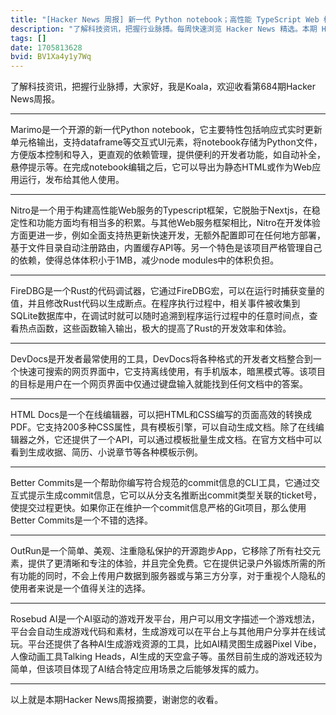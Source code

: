 ```yaml
---
title: "[Hacker News 周报] 新一代 Python notebook；高性能 TypeScript Web 框架；AI 游戏创作工具"
description: "了解科技资讯，把握行业脉搏。每周快速浏览 Hacker News 精选。本期 Hacker Newsletter 地址：https://mailchi.mp/hackernewsletter/684"
tags: []
date: 1705813628
bvid: BV1Xa4y1y7Wq
---
```

了解科技资讯，把握行业脉搏，大家好，我是Koala，欢迎收看第684期Hacker News周报。

---

Marimo是一个开源的新一代Python notebook，它主要特性包括响应式实时更新单元格输出，支持dataframe等交互式UI元素，将notebook存储为Python文件，方便版本控制和导入，更直观的依赖管理，提供便利的开发者功能，如自动补全，悬停提示等。在完成notebook编辑之后，它可以导出为静态HTML或作为Web应用运行，发布给其他人使用。

---

Nitro是一个用于构建高性能Web服务的Typescript框架，它脱胎于Nextjs，在稳定性和功能方面均有相当多的积累。与其他Web服务框架相比，Nitro在开发体验方面更进一步，例如全面支持热更新快速开发，无额外配置即可在任何地方部署，基于文件目录自动注册路由，内置缓存API等。另一个特色是该项目严格管理自己的依赖，使得总体体积小于1MB，减少node modules中的体积负担。

---

FireDBG是一个Rust的代码调试器，它通过FireDBG宏，可以在运行时捕获变量的值，并且修改Rust代码以生成断点。在程序执行过程中，相关事件被收集到SQLite数据库中，在调试时就可以随时追溯到程序运行过程中的任意时间点，查看热点函数，这些函数输入输出，极大的提高了Rust的开发效率和体验。

---

DevDocs是开发者最常使用的工具，DevDocs将各种格式的开发者文档整合到一个快速可搜索的网页界面中，它支持离线使用，有手机版本，暗黑模式等。该项目的目标是用户在一个网页界面中仅通过键盘输入就能找到任何文档中的答案。

---

HTML Docs是一个在线编辑器，可以把HTML和CSS编写的页面高效的转换成PDF。它支持200多种CSS属性，具有模板引擎，可以自动生成文档。除了在线编辑器之外，它还提供了一个API，可以通过模板批量生成文档。在官方文档中可以看到生成收据、简历、小说章节等各种模板示例。

---

Better Commits是一个帮助你编写符合规范的commit信息的CLI工具，它通过交互式提示生成commit信息，它可以从分支名推断出commit类型关联的ticket号，使提交过程更快。如果你正在维护一个commit信息严格的Git项目，那么使用Better Commits是一个不错的选择。

---

OutRun是一个简单、美观、注重隐私保护的开源跑步App，它移除了所有社交元素，提供了更清晰和专注的体验，并且完全免费。它在提供记录户外锻炼所需的所有功能的同时，不会上传用户数据到服务器或与第三方分享，对于重视个人隐私的使用者来说是一个值得关注的选择。

---

Rosebud AI是一个AI驱动的游戏开发平台，用户可以用文字描述一个游戏想法，平台会自动生成游戏代码和素材，生成游戏可以在平台上与其他用户分享并在线试玩。平台还提供了各种AI生成游戏资源的工具，比如AI精灵图生成器Pixel Vibe，人像动画工具Talking Heads，AI生成的天空盒子等。虽然目前生成的游戏还较为简单，但该项目体现了AI结合特定应用场景之后能够发挥的威力。

---

以上就是本期Hacker News周报摘要，谢谢您的收看。


